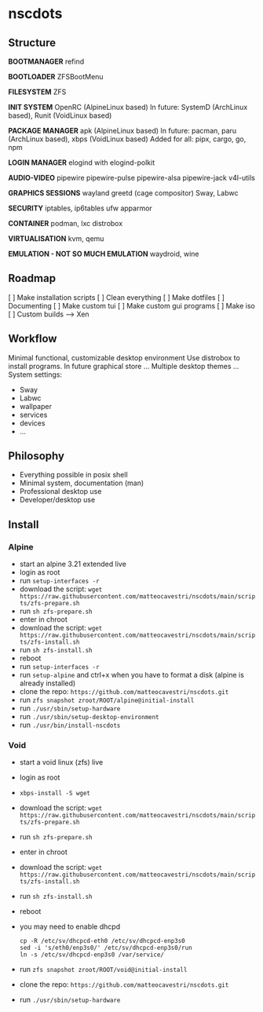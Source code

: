 # nscdots

## Structure

**BOOTMANAGER**
refind

**BOOTLOADER**
ZFSBootMenu

**FILESYSTEM**
ZFS

**INIT SYSTEM**
OpenRC (AlpineLinux based)
In future:  SystemD (ArchLinux based), Runit (VoidLinux based)

**PACKAGE MANAGER**
apk (AlpineLinux based)
In future: pacman, paru (ArchLinux based), xbps (VoidLinux based)
Added for all:
pipx, cargo, go, npm

**LOGIN MANAGER**
elogind with elogind-polkit

**AUDIO-VIDEO**
pipewire
pipewire-pulse pipewire-alsa pipewire-jack v4l-utils

**GRAPHICS SESSIONS**
wayland
greetd (cage compositor)
Sway, Labwc

**SECURITY**
iptables, ip6tables ufw
apparmor

**CONTAINER**
podman, lxc
distrobox

**VIRTUALISATION**
kvm, qemu

**EMULATION - NOT SO MUCH EMULATION**
waydroid, wine

## Roadmap

[ ] Make installation scripts
[ ] Clean everything
[ ] Make dotfiles
[ ] Documenting
[ ] Make custom tui
[ ] Make custom gui programs
[ ] Make iso
[ ] Custom builds --> Xen

## Workflow

Minimal functional, customizable desktop environment
Use distrobox to install programs.
In future graphical store ...
Multiple desktop themes ...
System settings:

- Sway
- Labwc
- wallpaper
- services
- devices
- ...

## Philosophy

- Everything possible in posix shell
- Minimal system, documentation (man)
- Professional desktop use
- Developer/desktop use

## Install

### Alpine

- start an alpine 3.21 extended live
- login as root
- run `setup-interfaces -r`
- download the script: `wget https://raw.githubusercontent.com/matteocavestri/nscdots/main/scripts/zfs-prepare.sh`
- run `sh zfs-prepare.sh`
- enter in chroot
- download the script: `wget https://raw.githubusercontent.com/matteocavestri/nscdots/main/scripts/zfs-install.sh`
- run `sh zfs-install.sh`
- reboot
- run `setup-interfaces -r`
- run `setup-alpine` and ctrl+x when you have to format a disk (alpine is already installed)
- clone the repo: `https://github.com/matteocavestri/nscdots.git`
- run `zfs snapshot zroot/ROOT/alpine@initial-install`
- run `./usr/sbin/setup-hardware`
- run `./usr/sbin/setup-desktop-environment`
- run `./usr/bin/install-nscdots`

### Void

- start a void linux (zfs) live
- login as root
- `xbps-install -S wget`
- download the script: `wget https://raw.githubusercontent.com/matteocavestri/nscdots/main/scripts/zfs-prepare.sh`
- run `sh zfs-prepare.sh`
- enter in chroot
- download the script: `wget https://raw.githubusercontent.com/matteocavestri/nscdots/main/scripts/zfs-install.sh`
- run `sh zfs-install.sh`
- reboot
- you may need to enable dhcpd

  ```shell
  cp -R /etc/sv/dhcpcd-eth0 /etc/sv/dhcpcd-enp3s0
  sed -i 's/eth0/enp3s0/' /etc/sv/dhcpcd-enp3s0/run
  ln -s /etc/sv/dhcpcd-enp3s0 /var/service/
  ```

- run `zfs snapshot zroot/ROOT/void@initial-install`
- clone the repo: `https://github.com/matteocavestri/nscdots.git`
- run `./usr/sbin/setup-hardware`
